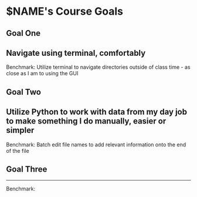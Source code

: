 
# $NAME's Course Goals

## Goal One

Navigate using terminal, comfortably
-----

Benchmark: Utilize terminal to navigate directories outside of class time - as close as I am to using the GUI


## Goal Two

Utilize Python to work with data from my day job to make something I do manually, easier or simpler
-----

Benchmark: Batch edit file names to add relevant information onto the end of the file

## Goal Three

-----

Benchmark:

